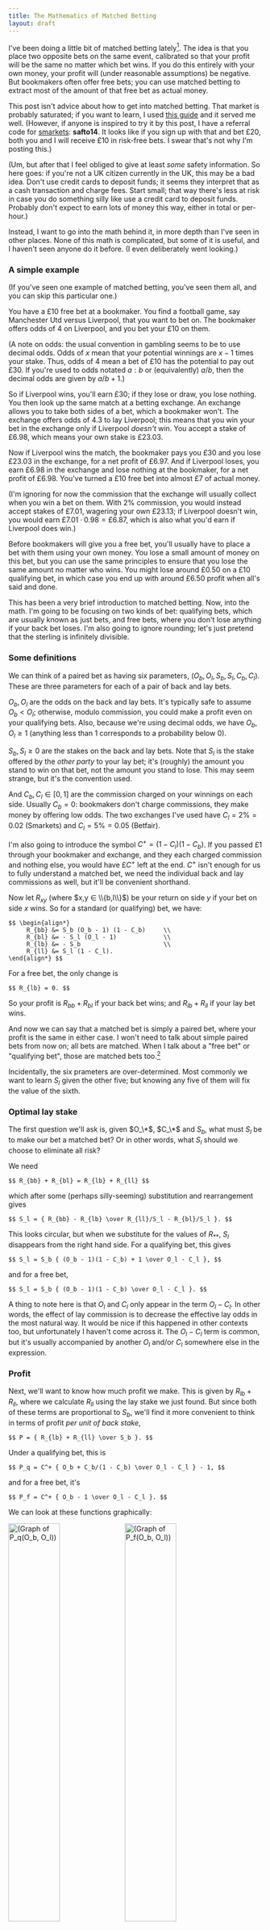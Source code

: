 ```yaml
---
title: The Mathematics of Matched Betting
layout: draft
---
```

I've been doing a little bit of matched betting lately[^lately]. The idea is that you place two opposite bets on the same event, calibrated so that your profit will be the same no matter which bet wins. If you do this entirely with your own money, your profit will (under reasonable assumptions) be negative. But bookmakers often offer free bets; you can use matched betting to extract most of the amount of that free bet as actual money.

This post isn't advice about how to get into matched betting. That market is probably saturated; if you want to learn, I used [this guide](https://matchedbettingblog.com/matched-betting-intro/) and it served me well. (However, if anyone is inspired to try it by this post, I have a referral code for [smarkets](https://smarkets.com): **safto14**. It looks like if you sign up with that and bet $£20$, both you and I will receive $£10$ in risk-free bets. I swear that's not why I'm posting this.)

(Um, but after that I feel obliged to give at least *some* safety information. So here goes: if you're not a UK citizen currently in the UK, this may be a bad idea. Don't use credit cards to deposit funds; it seems they interpret that as a cash transaction and charge fees. Start small; that way there's less at risk in case you do something silly like use a credit card to deposit funds. Probably don't expect to earn lots of money this way, either in total or per-hour.)

Instead, I want to go into the math behind it, in more depth than I've seen in other places. None of this math is complicated, but some of it is useful, and I haven't seen anyone do it before. (I even deliberately went looking.)

### A simple example

(If you've seen one example of matched betting, you've seen them all, and you can skip this particular one.)

You have a $£10$ free bet at a bookmaker. You find a football game, say Manchester Utd versus Liverpool, that you want to bet on. The bookmaker offers odds of $4$ on Liverpool, and you bet your $£10$ on them.

(A note on odds: the usual convention in gambling seems to be to use decimal odds. Odds of $x$ mean that your potential winnings are $x-1$ times your stake. Thus, odds of $4$ mean a bet of $£10$ has the potential to pay out $£30$. If you're used to odds notated $a:b$ or (equivalently) $a/b$, then the decimal odds are given by $a/b + 1$.)

So if Liverpool wins, you'll earn $£30$; if they lose or draw, you lose nothing. You then look up the same match at a betting exchange. An exchange allows you to take both sides of a bet, which a bookmaker won't. The exchange offers odds of $4.3$ to lay Liverpool; this means that you win your bet in the exchange only if Liverpool *doesn't* win. You accept a stake of $£6.98$, which means your own stake is $£23.03$.

Now if Liverpool wins the match, the bookmaker pays you $£30$ and you lose $£23.03$ in the exchange, for a net profit of $£6.97$. And if Liverpool loses, you earn $£6.98$ in the exchange and lose nothing at the bookmaker, for a net profit of $£6.98$. You've turned a $£10$ free bet into almost $£7$ of actual money.

(I'm ignoring for now the commission that the exchange will usually collect when you win a bet on them. With $2\%$ commission, you would instead accept stakes of $£7.01$, wagering your own $£23.13$; if Liverpool doesn't win, you would earn $£7.01 · 0.98 = £6.87$, which is also what you'd earn if Liverpool does win.)

Before bookmakers will give you a free bet, you'll usually have to place a bet with them using your own money. You lose a small amount of money on this bet, but you can use the same principles to ensure that you lose the same amount no matter who wins. You might lose around $£0.50$ on a $£10$ qualifying bet, in which case you end up with around $£6.50$ profit when all's said and done.

This has been a very brief introduction to matched betting. Now, into the math. I'm going to be focusing on two kinds of bet: qualifying bets, which are usually known as just bets, and free bets, where you don't lose anything if your back bet loses. I'm also going to ignore rounding; let's just pretend that the sterling is infinitely divisible.

### Some definitions

We can think of a paired bet as having six parameters, $(O_b, O_l, S_b, S_l, C_b, C_l)$. These are three parameters for each of a pair of back and lay bets.

$O_b, O_l$ are the odds on the back and lay bets. It's typically safe to assume $O_b < O_l$; otherwise, modulo commission, you could make a profit even on your qualifying bets. Also, because we're using decimal odds, we have $O_b, O_l ≥ 1$ (anything less than $1$ corresponds to a probability below $0$).

$S_b, S_l ≥ 0$ are the stakes on the back and lay bets. Note that $S_l$ is the stake offered by the *other party* to your lay bet; it's (roughly) the amount you stand to win on that bet, not the amount you stand to lose. This may seem strange, but it's the convention used.

And $C_b, C_l ∈ [0, 1]$ are the commission charged on your winnings on each side. Usually $C_b = 0$: bookmakers don't charge commissions, they make money by offering low odds. The two exchanges I've used have $C_l = 2\% = 0.02$ (Smarkets) and $C_l = 5\% = 0.05$ (Betfair).

I'm also going to introduce the symbol $C^+ = (1 - C_l)(1 - C_b)$. If you passed $£1$ through your bookmaker and exchange, and they each charged commission and nothing else, you would have $£C^+$ left at the end. $C^+$ isn't enough for us to fully understand a matched bet, we need the individual back and lay commissions as well, but it'll be convenient shorthand.

Now let $R_{xy}$ (where $x,y ∈ \\{b,l\\}$) be your return on side $y$ if your bet on side $x$ wins. So for a standard (or qualifying) bet, we have:

    $$ \begin{align*}
         R_{bb} &= S_b (O_b - 1) (1 - C_b)     \\
         R_{bl} &= - S_l (O_l - 1)             \\
         R_{lb} &= - S_b                       \\
         R_{ll} &= S_l (1 - C_l).
    \end{align*} $$

For a free bet, the only change is

    $$ R_{lb} = 0. $$

So your profit is $R_{bb} + R_{bl}$ if your back bet wins; and $R_{lb} + R_{ll}$ if your lay bet wins.

And now we can say that a matched bet is simply a paired bet, where your profit is the same in either case. I won't need to talk about simple paired bets from now on; all bets are matched. When I talk about a "free bet" or "qualifying bet", those are matched bets too.[^risk-free]

Incidentally, the six prameters are over-determined. Most commonly we want to learn $S_l$ given the other five; but knowing any five of them will fix the value of the sixth.

### Optimal lay stake

The first question we'll ask is, given $O_\*$, $C_\*$ and $S_b$, what must $S_l$ be to make our bet a matched bet? Or in other words, what $S_l$ should we choose to eliminate all risk?

We need

    $$ R_{bb} + R_{bl} = R_{lb} + R_{ll} $$

which after some (perhaps silly-seeming) substitution and rearrangement gives

    $$ S_l = { R_{bb} - R_{lb} \over R_{ll}/S_l - R_{bl}/S_l }. $$

This looks circular, but when we substitute for the values of $R_{**}$, $S_l$ disappears from the right hand side. For a qualifying bet, this gives

    $$ S_l = S_b { (O_b - 1)(1 - C_b) + 1 \over O_l - C_l }, $$

and for a free bet,

    $$ S_l = S_b { (O_b - 1)(1 - C_b) \over O_l - C_l }. $$

A thing to note here is that $O_l$ and $C_l$ only appear in the term $O_l - C_l$. In other words, the effect of lay commission is to decrease the effective lay odds in the most natural way. It would be nice if this happened in other contexts too, but unfortunately I haven't come across it. The $O_l - C_l$ term is common, but it's usually accompanied by another $O_l$ and/or $C_l$ somewhere else in the expression.

### Profit

Next, we'll want to know how much profit we make. This is given by $R_{lb} + R_{ll}$, where we calculate $R_{ll}$ using the lay stake we just found. But since both of these terms are proportional to $S_b$, we'll find it more convenient to think in terms of profit *per unit of back stake*,

    $$ P = { R_{lb} + R_{ll} \over S_b }. $$

Under a qualifying bet, this is

    $$ P_q = C^+ { O_b + C_b/(1 - C_b) \over O_l - C_l } - 1, $$

and for a free bet, it's

    $$ P_f = C^+ { O_b - 1 \over O_l - C_l }. $$

We can look at these functions graphically:

<a href="/images/matched-betting/Pq_Ob_Ol.png"><img src="/images/matched-betting/Pq_Ob_Ol.small.png" alt="(Graph of P_q(O_b, O_l))" style="width: 45%"></a>
<a href="/images/matched-betting/Pf_Ob_Ol.png"><img src="/images/matched-betting/Pf_Ob_Ol.small.png" alt="(Graph of P_f(O_b, O_l))" style="width: 45%"></a>

*(all images link to larger versions)*

each line represents a contour of the function, a set of points that all have the same profit. The sets of contours look superficially similar, but they're generally steeper for a free bet. In both cases, profit increases with $O_b$ and decreases with $O_l$.

We can reparameterise in terms of $O_b$ and $σ = O_l - O_b$, the spread between the back and lay odds. Since $O_l ≥ O_b$, we only need to consider $σ ≥ 0$. This gives us

    $$ \begin{align*}
        P_q &= C^+ { O_b + C_b/(1 - C_b) \over O_b + σ - C_l } - 1  \\
        P_f &= C^+ { O_b - 1 \over O_b + σ - C_l }.
    \end{align*} $$

<a href="/images/matched-betting/Pq_Ob_σ.png"><img src="/images/matched-betting/Pq_Ob_σ.small.png" alt="(Graph of P_q(O_b, σ))" style="width: 45%"></a>
<a href="/images/matched-betting/Pf_Ob_σ.png"><img src="/images/matched-betting/Pf_Ob_σ.small.png" alt="(Graph of P_f(O_b, σ))" style="width: 45%"></a>

These are slightly more distinct. Looking at these graphs, it seems that for a qualifying bet, having low $σ$ is more significant than having high $O_b$; but for a free bet, having high $O_b$ is more significant than having low $σ$. We'll make this more precise later.

We can also look at $P_f - P_q$, the difference in profit between a qualifying bet and a free bet. This isn't particularly useful to compare bets: you place qualifying bets to get free bets, and you place free bets to get money, and if you're doing pure matched betting, I don't think you'll ever be asking yourself *should I place this bet free or as a qualifier?* Still, the difference is

    $$ P_f - P_q = 1 - { (1 - C_l)(1 - 2C_b) \over O_l - C_l }. $$

The more $O_l$ grows, the worse a qualifier becomes relative to a free bet. This is another suggestion that you should be looking at different sorts of bets for your qualifiers and your free bets.

### Liability

One more thing is important when making a matched bet: lay liability. This is how much you stand to lose on the exchange where you make your lay bet. It's only important for boring real-world reasons like liquidity and exogenous risk. You need to have this much money in your account at the exchange, which means you need to be able to spare it from your bank account for a week or so. Low-liability bets are also safer if something goes wrong, which makes them a good choice for early dabblers in matched betting.

Liability is simply given by $-R_{bl} = S_l (O_l - 1)$, which is

    $$ S_b (O_l - 1) { (O_b - 1)(1 - C_b) - 1 \over O_l - C_l } $$

for a qualifying bet and

    $$ S_b (O_l - 1) { (O_b - 1)(1 - C_b) \over O_l - C_l }  $$

for a free bet.

Unlike profit, liability increases with both $O_b$ and $O_l$. But it increases arbitrarily with $O_b$, and asymtotically with $O_l$; it's bounded above by roughly $S_b O_b$ for a qualifying bet and $S_b (O_b - 1)$ for a free bet.

### Improving on a free bet

Matched bet calculators aren't hard to find, and what I've given so far is nothing that they can't do for you. But they don't tell you everything you might want to know. Let's look at a bet, and see how we might find a better bet. Since the two types have different behaviours, we'll treat them separately.

To maximise profit, we usually need to consider that $S_b, C_b$ and $C_l$ are fixed, and find the dependence of $P$ on $O_b$ and $O_l$. For a free bet, that means we want to maximise the term

    $$ P_f ∝ {O_b - 1 \over O_l - C_l}. $$

This tells us a few things. The first is that we want high back odds and low lay odds. We already knew that, and it's not very helpful; we expect back and lay odds to more-or-less rise and fall together. It also tells us that adding a constant to both odds will increase profit; odds of 5 and 6 will be better than odds of 4 and 5. (This, too, we could have deduced before; or we could have seen it on the graph of $P_f(O_b, σ)$.)

But consider what happens when $σ = 0$. Then the term in question is

    $$ { O_b - 1 \over O_b - C_l } $$

which, as $O_b$ ranges from $1$ to $∞$, takes all values in $[0, 1)$. But when $σ > 0$, the possible values are exactly the same; high $σ$ changes the $O_b$ that gives you any particular profit, but it doesn't make any profit value available or unavailable.

What that means is: given any free bet, we can construct another free bet with equal profit but $σ = 0$, not changing $S_b$ or $C_\*$.

Or: given odds $O_b, O_l$, we can calulate the odds $O'$ that would give you the same profit, if you could find these odds for both a back and a lay bet.

In turn, that tells you that if you want to improve your profits, you can ignore bets with $O_b < O'$. (Because for those bets, $P_f(O_b, σ) < P_f(O', σ) ≤ P_f(O', 0)$. The first inequality comes from adding a constant to both odds, and the second comes from reducing $O_l$.) This is a useful thing to know, that matched bet calculators don't tell you.

To find $O'$, we set

    $$ { O_b - 1 \over O_l - C_l } = { O' - 1 \over O' - C_l } $$

and deduce

    $$ \begin{align*}
        O' &= { O_l - O_bC_l \over 1 + O_l - O_b - C_l } \\
           &= O_b { 1 - C_l + σ/O_b \over 1 - C_l + σ }.
    \end{align*} $$

The expression with $σ$ isn't exactly simpler, but I think it's more aesthetically pleasing. (Consider that $1-C_l$ is approximately as fundamental as $C_l$ itself.) Graphically:

<a href="/images/matched-betting/Opr_Ob_Ol.png"><img src="/images/matched-betting/Opr_Ob_Ol.small.png" alt="(Graph of P_f(O_b, Ol))" style="width: 45%"></a>
<a href="/images/matched-betting/Opr_Ob_σ.png"><img src="/images/matched-betting/Opr_Ob_σ.small.png" alt="(Graph of P_f(O_b, σ))" style="width: 45%"></a>

We can also calculate $O'$ simply as a function of profit, and vice versa:

<p style="float: right; width: 45%"><a href="/images/matched-betting/Pf_Opr.png"><img src="/images/matched-betting/Pf_Opr.small.png" alt="(Graph of P_f(O'))" style="width: 100%; margin: 0px"></a></p>

    $$ P_f = C^+ { O' - 1 \over O' - C_l }                 \\
       O' = { C_lP_f - C^+ \over P_f - C^+ } $$


$P_f$ approaches an asymtote at $C^+$, but slowly. With $C_b = 0, C_l = 0.02$, extracting $80\%$ of a free bet is only possible if $O_b ≥ 5.36$. For $90\%$, you need $O_b ≥ 12.03$. Such bets are somewhat rare in my experience, and typically have high spread.

We can go more general. Given a profit, we can calculate the level curve of all bets which generate that profit; the case $σ=0$ gives us only a single point on that curve. The curve divides bet-space into two regions, so that it's easy to see whether a bet gives more or less than this amount of profit.

(Earlier we saw this level curve graphically, for certain specific profits. Now we find the explicit formula for the curve, which I secretly already used to draw the graphs.)

We already have

    $$ \begin{align*}
        P_f &= C^+ { O_b - 1 \over O_l - C_l }    \\
            &= C^+ { O_b - 1 \over O_b + σ - C_l },
    \end{align*} $$

and it's just a matter of rearranging these:

    $$ O_b C^+ = P_f (O_l - C_l) + C^+\\
       O_b (C^+ - P_f) = P_f (σ - C_l) + C^+. $$

These two equations can be used to find $O_b$ in terms of $O_l$ or $σ$, and vice-versa. Both are very simple at heart: they're linear relationships, that could be rearranged to the form $y = mx + c$.

Looking more closely at the second one, notice that $C^+$ is the upper bound on profit. So the term $C^+ - P_f$ can be thought of as how much profit is being left on the table, compared to what you could hypothetically get if odds of $∞$ were a thing. The less profit you leave behind, the less $σ$ has to change to compensate for a given change in $O_b$. In other words, when profit is high, the level curve on the graph of $P_f(O_b, σ)$ becomes shallower, as we saw above.

### Improving on a qualifying bet

For a qualifying bet, we can't quite do the same thing. If we temporarily assume $C_b = 0$, then the term we want to maximise is

    $$ P_q + 1 ∝ {O_b \over O_l - C_l}. $$

This doesn't work the same as the equivalent term for a free bet. If you keep $σ$ fixed and consider profit as a function of $O_b$, then this function acts differently depending on $\mathrm{sgn}(σ - C_l)$. If $σ ≤ C_l$, then regardless of $O_b$ you get more profit than is ever possible with $σ > C_l$.

This isn't immediately practically important, because $σ > C_l$ is a pretty safe assumption. But it's mathematically significant. For a free bet, setting $σ$ to $0$ doesn't rule out any profit levels, so we could ask "how would we get this particular profit with $σ = 0$?" If we try to ask that for a qualifying bet, the answer is typically that we can't. So the approach we used for a free bet doesn't work on a qualifying bet.

We also can't set $O_b$ to its best possible value, because it can go arbitrarily high. But we can try setting it to its limiting worst value ($O_b = 1$). We find $σ'$ such that

    $$ { O_b + C_b/(1 - C_b) \over O_b + σ - C_l }
       = { 1 + C_b/(1 - C_b) \over 1 + σ' - C_l }, $$

which gives us

<p style="float: right; width: 45%"><a href="/images/matched-betting/σpr_Ob_σ.png"><img src="/images/matched-betting/σpr_Ob_σ.small.png" alt="(Graph of σ'(O_b, σ))" style="width: 100%; margin: 0px"></a></p>

    $$ σ' = { σ + (O_b - 1)(1 - C^+) \over 1 + (O_b - 1)(1 - C_b) }. $$

Now we know that any bet with a spread less than $σ'$ will give better profit than the bet we started with. Unfortunately, I think this still isn't as good as what we got for a free bet, for three reasons.

1. For a free bet, we had an easy negative test: some bets (those with $O_b < O'$) could be ruled out on a glance, but verifying them took more work. Here, the test is positive: some bets (those with $σ < σ'$) can be accepted on a glance, but verifying the others takes more work.[^graph-shape]

    In practice, I expect the positive test will almost alway be inconclusive, meaning you still need to do the more difficult check on every bet. (I haven't done enough betting myself, while writing this, to say from experience.)

2. My workflow is to find a plausible-looking back bet and then see how it would be matched. With a free bet, I can run the easy test without looking for the match. For a qualifying bet, I need to find both sides of the bet before I can run the easy test.

3. Qualifying bets often must be placed at a minimum odds (on the back side) in order to count. That typically rules out the lowest-spread bets (see below digression).

Still, this is what we have. Following a similar theme as before, we can calculate $σ'$ and $P_q$ as functions of each other:

<p style="float: right; width: 45%"><a href="/images/matched-betting/Pq_σpr.png"><img src="/images/matched-betting/Pq_σpr.small.png" alt="(Graph of P_q(σ'))" style="width: 100%; margin: 0px"></a></p>

    $$ P_q = { 1 - C_l \over 1 - C_l + σ' } - 1 \\
       σ' = { 1 - C_l \over P_q + 1 } + C_l - 1. $$

(Note that these equations don't contain $C_b$. That's not because we're assuming it's $0$: when you set $O_b = 1$, $C_b$ completely disappears from the equation for $P_q$.)

Interestingly, the bounds of $P_q$ don't depend on commission at all. As $σ'$ grows, $P_q$ always approaches an asymtote at $-1$, which isn't surprising: you can't quite lose your entire back stake, but you can get arbitrarily close to that, even with no commission.

On the other edge of the graph, we always have $P_q(O_b=1, σ'=0) = 0$. (That may not be clear on this image, but it's easy to see algrebraically.) That's because at $O_b = O_l = 1$, both bets are completely one-sided. On the back side you have a chance of losing money, but no way to win it; on the lay side you have a chance of winning money, but no way to lose it. In particular, if the back bet wins, you make no profit or loss on either bet, so commission is irrelevant. And so the lay stake is calibrated for your lay winnings, after commission, to cancel out your back loss. (But if someone is willing to give you free maybe-money, you might as well ask for as much maybe-money as they're willing to give you.)

And again, given profit, we can calculate the level curve of bets which return that profit. Unsurprisingly, we find another linear relationship; it comes to

    $$ O_bC^+ + C_b(1 - C_l) = (Pq + 1)(Ol - Cl) \\
       O_b(1 - C_b - Λ) + C_b = Λ(σ - C_l), $$

where

    $$ Λ = { P_q + 1 \over 1 - C_l }. $$

I'm afraid I can offer no particular interpretation of what $Λ$ means, though I observe that we can substitute it into a previous equation, $σ' = 1/Λ + C_l - 1$. Note that if $Λ ≥ 1 - C_b$, equivalently if $P_q + 1 ≥ C^+$, then $σ$ and $O_b$ start to move in opposite directions: for fixed profit, $σ$ goes up as $O_b$ goes down. At this point, you get more profit with low $O_b$ as well as with low $σ$, which would be convenient if it was ever realistically going to happen.

(It turns out that $P_q + 1 ≥ C^+$ precisely when $σ ≤ C_l + C_b/(1 - C_b)$. I noted above that if $C_b = 0$, the possible values of $P_q + 1$ depend on $\mathrm{sgn}(σ-C_l)$. This is the same result, generalized to all values of $C_b$.)

### A digression on odds

Note that in general, you can expect spread to be lower at lower odds. That's because odds are more sensitive to evidence when they're high than when they're low.

There's a [technical interpretation](https://arbital.com/p/bayes_log_odds/) of that, but I'm just going to illustrate by example. Consider the probabilities $1/5$ and $1/6$. These are complementary to $4/5$ and $5/6$ - the two pairs of probabilities encode the same information. Converting to decimal, probabilities $1/5$ and $1/6$ are decimal odds $1.25$ and $1.2$; and probabilities $4/5$ and $5/6$ are decimal odds $5$ and $6$.

So the difference between the odds $1.25$ and $1.2$ is, in a very important sense, the same as the difference between $5$ and $6$. But when it comes to betting, the spreads of $0.05$ and $1$ are very different.

The takeaway from this is that for qualifying bets, you should be looking at bets with low odds. High odds have better returns, but the effect of low spread is much more significant, and low spread comes with low odds.

### The effects of commission

I want to explore one more question: how does profit depend on commission? For this, we'll keep $C_b$ and $O_b$ fixed, and explore how $O_l$ and $C_l$ affect profit.

Conveniently, the term we want to maximise is the same,

    $$ \begin{align*}
        P_q + 1 ∝ { 1 - C_l \over O_l - C_l }  \\
        P_f ∝ { 1 - C_l \over O_l - C_l }.
    \end{align*} $$

So if we find the same lay bet on two different exchanges, we can compare them without regard for the back bet we'd be matching.

The two exchanges I've used have $C_l$ of $0.02$ and $0.05$, so they give equal profits when

    $$ { 0.98 \over O_S - 0.02 } = { 0.95 \over O_B - 0.95 } $$

where $O_S$ is the odds offered on Smarkets and $O_B$ is the odds offered on Betfair. This rearranges to

    $$ 98·O_b = 95·O_S. $$

Since $98/95 ≈ 1.03$, it's better to use Betfair than Smarkets if the offered odds are roughly $3%$ lower, which happens to be the difference in commission. So for example, odds of $6$ on Betfair correspond to roughly $6.19$ on Smarkets.

It should be easy to take a bunch of equivalent bets on the two sites, and compare to see which seems likely to give better profit in general. I started doing that, but then I looked at three football games and got bored and stopped.

They all had exactly the same odds on all three positions (win/draw/win), even when they fluctuated slightly pre-game. (I did look at one game as it began, and the two sites didn't quite stay in sync then. But betting while odds are fluctuating a lot is a bad idea.) This suggests that Smarkets typically offers better profits. But Betfair is a more popular site, which probably has advantages; in particular, it's plausible that a large bet would be harder to fully match on Smarkets.

---

And that's it. There are plenty more interesting questions you could ask[^interesting-questions], but I'm going to stop there.

Something that would be nice would be a calculator that can make use of this. The online calculators all seem pretty crap: they only tell you profit, lay stake and lay liability, and only for one bet at a time. Being able to compare bets seems like it would be a pretty important feature, but I haven't seen it anywhere. (Some of them have features to work with more complicated types of bets than I've looked at, but I don't care about that. [Here's one](https://matchedbettingblog.com/matched-betting-calculator/) that's no worse than any other.) I've also seen an excel calculator, which had the neat feature of automatically adding bets to a spreadsheet. But again, only one bet at a time; plus, I don't have excel, and don't keep track of my bets in a spreadsheet. (I use [ledger](http://ledger-cli.org/), though it's not a great fit.)

I've written a command-line tool that can show you multiple bets at a time for comparison purposes. It also shows you, for a free bet, the lowest possible back odds to improve on your highest-profit bet ($O'$); or, for a qualifying bet, the highest possible spread that *won't* improve on it ($σ'$).

But the interface isn't very good, I think partly because of the limits of the command line and partly because of a questionable design decision (see the README). And it can't show graphs, which I think would be nice. If you want to use it anyway, it's [on github](https://github.com/ChickenProp/matched-bets).

If I were to dedicate more time to the project, I currently think I'd start again in Javascript. I think I have a vague idea of how a decent one could work. But right now, as far as I can tell there are no good calculators.

[^lately]: Well, I haven't done any for a few months now. This post took a long time to write.

[^risk-free]: I'm also assuming that all free bets are "stake not returned". In a standard bet, if you win, you get your stake back and also collect your winnings. If you win a stake not returned free bet, you collect your winnings; but you don't also get to keep the stake, because that wasn't yours in the first place. If you have a "stake returned" free bet, that effectively increases the odds on the back side by $1$. I've not yet encountered one of these, myself.

    Another type is the "risk-free" bet, which I won't go into here partly because I'm not 100% sure what it means. But I *think* that "£10 in risk-free bets" allows you to make a bet of more than £10, and if you lose, you get £10 back. I think the way to treat it is as putting £10 into a free bet (stake not returned) and the remainder of your stake into a qualifying bet, and so by default you should put in no more than the risk-free amount.

[^graph-shape]: <p style="float: right; width: 45%"><a href="/images/matched-betting/Px_shapes.png"><img src="/images/matched-betting/Px_shapes.small.png" alt="Shape of the &quot;more profitable&quot; space" style="width: 100%; margin: 0px"></a></p>

    Another way to look at this is by the shape of the "more profitable" space on the graphs of $P_q(O_b, σ)$ and $P_f(O_b, σ)$, as seen here. On the $P_f$ graph, $O'$ carves up the "less profitable" space without entering the "more profitable" space. On the $P_q$ graph, $σ'$ carves up the "more profitable" space without entering the "less profitable" space. There's no equivalent of $O'$ for a qualifying bet, or of $σ'$ for a free bet.

[^interesting-questions]: A thing I'd like to explore at some point, is qualifying bets where you only win a free bet under certain circumstances. For example, you bet on a team to win a football match, and you win a free bet iff your team is winning at the end of both halves. I think you can still guarantee a profit with the right combination of bets, but there are more variables involved. (On the exchange, you lay your team to win, like normal. That way you turn a profit if they win both halves, and lose a small amount otherwise. So you also lay them to win both halves - that's not a standard win/lose/draw bet, but I think it's generally available. If you pick the right stakes, you can turn a profit in both cases. Though probably not exactly the same profit in both cases, because you can't easily predict exactly how much the free bet will be worth.)
